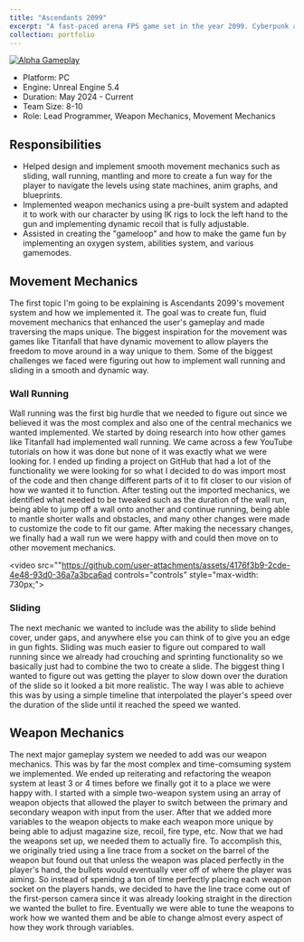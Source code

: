 ```yaml
---
title: "Ascendants 2099"
excerpt: "A fast-paced arena FPS game set in the year 2099. Cyberpunk androids are trying to control humans while Solarpunk soldiers are trying to take down the android regime. <br/><img src='/images/Ascendants-light-blue-with-glow.webp'>"
collection: portfolio
---
```


[![Alpha Gameplay](https://markdown-videos-api.jorgenkh.no/url?url=https%3A%2F%2Fyoutu.be%2FFyOAyGaxZUE)](https://youtu.be/FyOAyGaxZUE)

- Platform: PC
- Engine: Unreal Engine 5.4
- Duration: May 2024 - Current
- Team Size: 8-10
- Role: Lead Programmer, Weapon Mechanics, Movement Mechanics

## Responsibilities

- Helped design and implement smooth movement mechanics such as sliding, wall running, mantling and more to create a fun way for the player to navigate the levels using state machines, anim graphs, and blueprints.
- Implemented weapon mechanics using a pre-built system and adapted it to work with our character by using IK rigs to lock the left hand to the gun and implementing dynamic recoil that is fully adjustable.
- Assisted in creating the "gameloop" and how to make the game fun by implementing an oxygen system, abilities system, and various gamemodes.

## Movement Mechanics

The first topic I'm going to be explaining is Ascendants 2099's movement system and how we implemented it. The goal was to create fun, fluid movement mechanics that enhanced the user's gameplay and made traversing the maps unique. The biggest inspiration
for the movement was games like Titanfall that have dynamic movement to allow players the freedom to move around in a way unique to them. Some of the biggest challenges we faced were figuring out how to implement wall running and sliding in a smooth and dynamic way.

### Wall Running

Wall running was the first big hurdle that we needed to figure out since we believed it was the most complex and also one of the central mechanics we wanted implemented. We started by doing research into how other games like Titanfall had implemented wall running. We came across a few YouTube tutorials on how it was done but none of it was exactly what we were looking for. I ended up finding a project on GitHub that had a lot of the functionality we were looking for so what I decided to do was import most of the code and then change different parts of it to fit closer to our vision of how we wanted it to function. After testing out the imported mechanics, we identified what needed to be tweaked such as the duration of the wall run, being able to jump off a wall onto another and continue running, being able to mantle shorter walls and obstacles, and many other changes were made to customize the code to fit our game. After making the necessary changes, we finally had a wall run we were happy with and could then move on to other movement mechanics.

<video src=""https://github.com/user-attachments/assets/4176f3b9-2cde-4e48-93d0-36a7a3bca6ad controls="controls" style="max-width: 730px;">
</video>


### Sliding

The next mechanic we wanted to include was the ability to slide behind cover, under gaps, and anywhere else you can think of to give you an edge in gun fights. Sliding was much easier to figure out compared to wall running since we already had crouching and sprinting functionality so we basically just had to combine the two to create a slide. The biggest thing I wanted to figure out was getting the player to slow down over the duration of the slide so it looked a bit more realistic. The way I was able to achieve this was by using a simple timeline that interpolated the player's speed over the duration of the slide until it reached the speed we wanted.

## Weapon Mechanics

The next major gameplay system we needed to add was our weapon mechanics. This was by far the most complex and time-comsuming system we implemented. We ended up reiterating and refactoring the weapon system at least 3 or 4 times before we finally got it to a place we were happy with. I started with a simple two-weapon system using an array of weapon objects that allowed the player to switch between the primary and secondary weapon with input from the user. After that we added more variables to the weapon objects to make each weapon more unique by being able to adjust magazine size, recoil, fire type, etc. Now that we had the weapons set up, we needed them to actually fire. To accomplish this, we originally tried using a line trace from a socket on the barrel of the weapon but found out that unless the weapon was placed perfectly in the player's hand, the bullets would eventually veer off of where the player was aiming. So instead of spenidng a ton of time perfectly placing each weapon socket on the players hands, we decided to have the line trace come out of the first-person camera since it was already looking straight in the direction we wanted the bullet to fire. Eventually we were able to tune the weapons to work how we wanted them and be able to change almost every aspect of how they work through variables.

